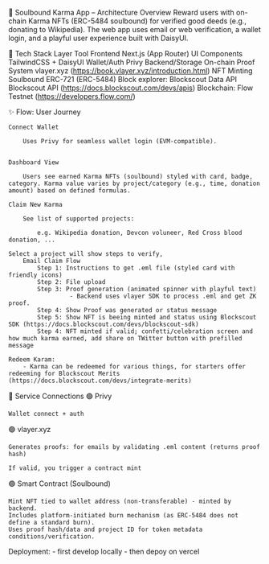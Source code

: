 🌟 Soulbound Karma App – Architecture Overview
    Reward users with on-chain Karma NFTs (ERC-5484 soulbound) for verified good deeds (e.g., donating to Wikipedia). The web app uses email or web verification, a wallet login, and a playful user experience built with DaisyUI.

🧰 Tech Stack
    Layer	Tool
    Frontend	Next.js (App Router)
    UI Components	TailwindCSS + DaisyUI
    Wallet/Auth	Privy
    Backend/Storage	On-chain
    Proof System	vlayer.xyz (https://book.vlayer.xyz/introduction.html)
    NFT Minting	Soulbound ERC-721 (ERC-5484)
    Block explorer: Blockscout
    Data API Blockscout API (https://docs.blockscout.com/devs/apis)
    Blockchain: Flow Testnet (https://developers.flow.com/)

✨ Flow: User Journey

    Connect Wallet

        Uses Privy for seamless wallet login (EVM-compatible).


    Dashboard View

        Users see earned Karma NFTs (soulbound) styled with card, badge, category. Karma value varies by project/category (e.g., time, donation amount) based on defined formulas.

    Claim New Karma

        See list of supported projects:

            e.g. Wikipedia donation, Devcon voluneer, Red Cross blood donation, ...

    Select a project will show steps to verify,
        Email Claim Flow
            Step 1: Instructions to get .eml file (styled card with friendly icons)
            Step 2: File upload
            Step 3: Proof generation (animated spinner with playful text)
                     - Backend uses vlayer SDK to process .eml and get ZK proof.
            Step 4: Show Proof was generated or status message
            Step 5: Show NFT is beeing minted and status using Blockscout SDK (https://docs.blockscout.com/devs/blockscout-sdk)
            Step 4: NFT minted if valid; confetti/celebration screen and how much karma earned, add share on TWitter button with prefilled message
    
    Redeem Karam:
        - Karma can be redeemed for various things, for starters offer redeeming for Blockscout Merits (https://docs.blockscout.com/devs/integrate-merits)

🔌 Service Connections
🟢 Privy

    Wallet connect + auth

🟢 vlayer.xyz

    Generates proofs: for emails by validating .eml content (returns proof hash)

    If valid, you trigger a contract mint

🟢 Smart Contract (Soulbound)

    Mint NFT tied to wallet address (non-transferable) - minted by backend.
    Includes platform-initiated burn mechanism (as ERC-5484 does not define a standard burn).
    Uses proof hash/data and project ID for token metadata conditions/verification.

Deployment:
    - first develop locally
    - then depoy on vercel